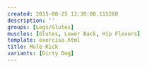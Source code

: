 ```yaml
---
created: 2015-08-25 13:30:08.115260
description: ''
groups: [Legs/Glutes]
muscles: [Glutes, Lower Back, Hip Flexors]
template: exercise.html
title: Mule Kick
variants: [Dirty Dog]
---
```

